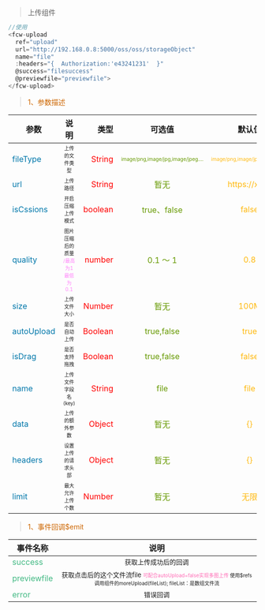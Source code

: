> 上传组件

``` javascript
//使用
<fcw-upload 
  ref="upload"
  url="http://192.168.0.8:5000/oss/oss/storageObject"
  name="file"
  :headers="{  Authorization:'e43241231'  }"
  @success="filesuccess"
  @previewfile="previewfile">
</fcw-upload>

```

> <font color=#CD6600>1、参数描述</font>

参数|说明|类型|可选值|默认值
---|:--:|--:|:--:|:--:|
<font color=#0077AA>fileType</font>|<font  size=1>上传的文件类型</font>|<font color=red>String</font>| <font size=1 color=#669900>image/png,image/jpg,image/jpeg....</font>|<font color=#FFB90F size=1>image/png,image/jpg,image/jpeg</font>
<font color=#0077AA>url</font>|<font  size=1>上传路径</font>|<font color=red>String</font>|<font color=#669900>暂无</font>|<font color=#FFB90F>https://xxxx</font>
<font color=#0077AA>isCssions</font>|<font  size=1>开启压缩上传模式</font>|<font color=red>boolean</font>|<font color=#669900>true、false</font>|<font color=#FFB90F>false</font>
<font color=#0077AA>quality</font>|<font  size=1>图片压缩后的质量 <font color=#FF83FA>/最高为1最低为0.1</font> </font>|<font color=red>number</font>|<font color=#669900>0.1 ～ 1</font>|<font color=#FFB90F>0.8</font>
<font color=#0077AA>size</font>|<font  size=1>上传文件大小</font>|<font color=red>Number</font>|<font color=#669900>暂无</font>|<font color=#FFB90F>100M</font>
<font color=#0077AA> autoUpload </font> | <font  size=1> 是否自动上传 </font> | <font color=red> Boolean </font> | <font color=#669900> true,false  </font> | <font color=#FFB90F> true </font>
<font color=#0077AA> isDrag </font> | <font  size=1> 是否支持拖拽 </font> | <font color=red> Boolean </font> | <font color=#669900>  true,false</font> | <font color=#FFB90F> false </font> 
<font color=#0077AA> name </font> | <font  size=1> 上传文件字段名(key) </font> | <font color=red> String </font> | <font color=#669900> file </font> | <font color=#FFB90F> file  </font> 
<font color=#0077AA> data </font> | <font  size=1> 上传的额外参数 </font> | <font color=red> Object </font> | <font color=#669900>  暂无</font> | <font color=#FFB90F> {} </font> 
<font color=#0077AA> headers </font> | <font size=1> 设置上传的请求头部 </font> | <font color=red> Object </font> | <font color=#669900> 暂无 </font> | <font color=#FFB90F> {} </font> 
<font color=#0077AA> limit </font> | <font size=1> 最大允许上传个数</font> | <font color=red> Number </font> | <font color=#669900> 暂无 </font> | <font color=#FFB90F> 无限 </font> 

> <font color=#CD6600>1、事件回调$emit</font>

事件名称|说明 |
-----|:--:|
<font color=#42b983>success</font> | <font  size=2> 获取上传成功后的回调 </font>
<font color=#42b983>previewfile</font> | <font size=2> 获取点击后的这个文件流file </font> <font color=#FF69B4 size=1> 可配合autoUpload=false实现多图上传 </font>   <font size=1> 使用$refs调用组件的moreUpload(fileList); fileList：是数组文件流 </font>
<font color=#42b983>error</font> | <font  size=2> 错误回调 </font>